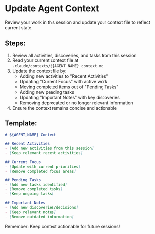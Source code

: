 # Update Agent Context

Review your work in this session and update your context file to reflect current state.

## Steps:
1. Review all activities, discoveries, and tasks from this session
2. Read your current context file at `.claude/contexts/${AGENT_NAME}_context.md`
3. Update the context file by:
   - Adding new activities to "Recent Activities"
   - Updating "Current Focus" with active work
   - Moving completed items out of "Pending Tasks"
   - Adding new pending tasks
   - Updating "Important Notes" with key discoveries
   - Removing deprecated or no longer relevant information
4. Ensure the context remains concise and actionable

## Template:
```markdown
# ${AGENT_NAME} Context

## Recent Activities
- [Add new activities from this session]
- [Keep relevant recent activities]

## Current Focus
- [Update with current priorities]
- [Remove completed focus areas]

## Pending Tasks
- [Add new tasks identified]
- [Remove completed tasks]
- [Keep ongoing tasks]

## Important Notes
- [Add new discoveries/decisions]
- [Keep relevant notes]
- [Remove outdated information]
```

Remember: Keep context actionable for future sessions!
